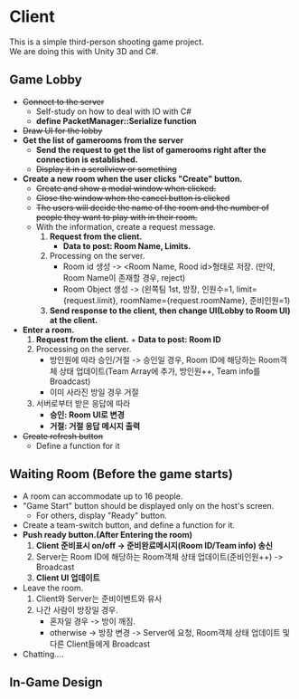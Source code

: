# Client
This is a simple third-person shooting game project.  
We are doing this with Unity 3D and C#.  

## Game Lobby
- ~~Connect to the server~~
    - Self-study on how to deal with IO with C#
    - **define PacketManager::Serialize function**
- ~~Draw UI for the lobby~~
- **Get the list of gamerooms from the server**
    - **Send the request to get the list of gamerooms right after the connection is established.**
    - ~~Display it in a scrollview or something~~
- **Create a new room when the user clicks "Create" button.**
    - ~~Create and show a modal window when clicked.~~
    - ~~Close the window when the cancel button is clicked~~
    - ~~The users will decide the name of the room and the number of people they want to play with in their room.~~
    - With the information, create a request message.
        1. **Request from the client.**
            + **Data to post: Room Name, Limits.**
        2. Processing on the server.
            + Room id 생성 -> <Room Name, Rood id>형태로 저장. (만약, Room Name이 존재할 경우, reject)
            + Room Object 생성 -> (왼쪽팀 1st, 방장, 인원수=1, limit={request.limit}, roomName={request.roomName}, 준비인원=1)
        3. **Send response to the client, then change UI(Lobby to Room UI) at the client.**
- **Enter a room.**
    1. **Request from the client.**
            + **Data to post: Room ID**
    2. Processing on the server.
        + 방인원에 따라 승인/거절
            -> 승인일 경우, Room ID에 해당하는 Room객체 상태 업데이트(Team Array에 추가, 방인원++, Team info를 Broadcast)
        + 이미 사라진 방일 경우 거절
    3. 서버로부터 받은 응답에 따라
        + **승인: Room UI로 변경**
        + **거절: 거절 응답 메시지 출력**
- ~~Create refresh button~~
    - Define a function for it
    
## Waiting Room (Before the game starts)

- A room can accommodate up to 16 people.
- "Game Start" button should be displayed only on the host's screen.
    - For others, display "Ready" button.
- Create a team-switch button, and define a function for it.
- **Push ready button.(After Entering the room)**
    1. **Client 준비표시 on/off -> 준비완료메시지(Room ID/Team info) 송신**
    2. Server는 Room ID에 해당하는 Room객체 상태 업데이트(준비인원++) -> Broadcast
    3. **Client UI 업데이트**
- Leave the room.
    1. Client와 Server는 준비이벤트와 유사
    2. 나간 사람이 방장일 경우.
        + 혼자일 경우 -> 방이 깨짐.
        + otherwise -> 방장 변경 -> Server에 요청, Room객체 상태 업데이트 및 다른 Client들에게 Broadcast
- Chatting....

## In-Game Design
